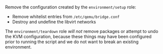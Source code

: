 Remove the configuration created by the `environment/setup` role:

- Remove whitelist entries from `/etc/qemu/bridge.conf`
- Destroy and undefine the libvirt networks

The `environment/teardown` role *will not* remove packages or attempt
to undo the KVM configuration, because these things may have been
configured prior to running the script and we do not want to break an
existing environment.
